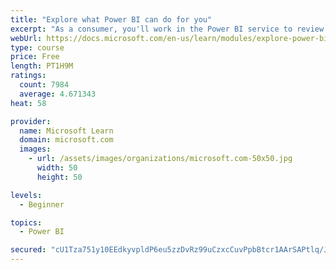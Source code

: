 ```yaml
---
title: "Explore what Power BI can do for you"
excerpt: "As a consumer, you'll work in the Power BI service to review and interact with content that has been shared with you. This module provides the foundational information that you need to work effectively in the Power BI service."
webUrl: https://docs.microsoft.com/en-us/learn/modules/explore-power-bi-service/
type: course
price: Free
length: PT1H9M
ratings:
  count: 7984
  average: 4.671343
heat: 58

provider:
  name: Microsoft Learn
  domain: microsoft.com
  images:
    - url: /assets/images/organizations/microsoft.com-50x50.jpg
      width: 50
      height: 50

levels:
  - Beginner

topics:
  - Power BI

secured: "cU1Tza751y10EEdkyvpldP6eu5zzDvRz99uCzxcCuvPpbBtcr1AArSAPtlq/JYf8LGcyIEJ3lRe9MiCVbdCyhCk1bY8ejzmEpBBf8+odRg1+VlFq3cLscbkxiVT3cqPUOUSQW9jFbeVxh9nRLk1JGn+bFsWnjNtB7wiD24b+EQrQHbgYt/OY7b6JAfaBHNMAAL2GwN6bshfPaxlxT8R0JeqQoodRHOWjmwinZb0mvSlIZEH350JBpK4Tjf0b1L4sa6MSB6TKha9/ldtONVioSDEIro87jOjwvDrAtZeY+Y8vcPoG75KlgTVRLO/q5nA6dj43IAhwrYJUCHoBkDWKZbEg9Q9RTEkoL8b08+DwKd+TDQkvp9mIkCccAFis3lwI+2FEIvVtZ+rr7kVO0lzx6aKJYE9KlMlSka6tjoy94yM=;/+KO/GcxfWkyoguSXOmEhQ=="
---
```


